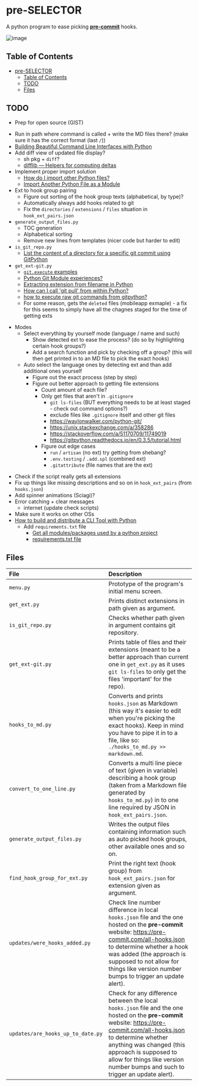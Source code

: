 # pre-SELECTOR

A python program to ease picking [**pre-commit**](https://pre-commit.com/) hooks.

![image](https://user-images.githubusercontent.com/81530705/197750175-39cc431d-1daa-410b-b2fa-4f1009700f5f.png)

## Table of Contents

<!-- @import "[TOC]" {cmd="toc" depthFrom=1 orderedList=false} -->

<!-- code_chunk_output -->

- [pre-SELECTOR](#pre-selector)
  - [Table of Contents](#table-of-contents)
  - [TODO](#todo)
  - [Files](#files)

<!-- /code_chunk_output -->

<!-- FOR FUTURE
## Instruction

1. Install by running: `pip install X`.
2. `cd` in to repo you'd like to add [**pre-commit**]() to.
3. Temporarily stage all your changes, like so: `git add -A`.
3. Run: `X`.
  - This command can be run anywhere in a repo (it finds the root dir by itself).
  - If there are 'recursive' repos (repos in repos), it get's the "closest" repo (meaning the first root dir it finds going up the dir tree).
-->

## TODO

- Prep for open source (GIST)
<!-- -->
- Run in path where command is called + write the MD files there? (make sure it has the correct format (last `/`))
- [Building Beautiful Command Line Interfaces with Python](https://codeburst.io/building-beautiful-command-line-interfaces-with-python-26c7e1bb54df)
- Add diff view of updated file display?
  - sh pkg + `diff`?
  - [difflib — Helpers for computing deltas](https://docs.python.org/3/library/difflib.html)
- Implement proper import solution
  - [How do I import other Python files?](https://stackoverflow.com/questions/2349991/how-do-i-import-other-python-files)
  - [Import Another Python File as a Module](https://csatlas.com/python-import-file-module/)
- Ext to hook group pairing
  - Figure out sorting of the hook group texts (alphabetical, by type)?
  - Automatically always add hooks related to git
  - Fix the `directories` / `extensions` / `files` situation in `hook_ext_pairs.json`
- `generate_output_files.py`
  - TOC generation
  - Alphabetical sorting
  - Remove new lines from templates (nicer code but harder to edit)
- `is_git_repo.py`
  - [List the content of a directory for a specific git commit using GitPython](https://stackoverflow.com/a/45330635/11749019)
- `get_ext-git.py`
  - [`git.execute` examples](https://python.hotexamples.com/examples/git/Git/execute/python-git-execute-method-examples.html)
  - [Python Git Module experiences?](https://stackoverflow.com/a/8578096/11749019)
  - [Extracting extension from filename in Python](https://stackoverflow.com/a/35188296/11749019)
  - [How can I call 'git pull' from within Python?](https://stackoverflow.com/a/15315667/11749019)
  - [how to execute raw git commands from gitpython?](https://stackoverflow.com/questions/67673018/how-to-execute-raw-git-commands-from-gitpython)
  - For some reason, gets the `deleted` files (mobileapp exmaple) - a fix for this seems to simply have all the chagnes staged for the time of getting exts
<!-- -->
- Modes
  - Select everything by yourself mode (language / name and such)
    - Show detected ext to ease the process? (do so by highlighting certain hook groups?)
    - Add a search function and pick by checking off a group? (this will then get printed in to an MD file to pick the exact hooks)
  - Auto select the language ones by detecting ext and than add additional ones yourself
    - Figure out the exact process (step by step)
    - Figure out better approach to getting file extensions
      - Count amount of each file?
      - Only get files that aren't in `.gitignore`
        - `git ls-files` (BUT everything needs to be at least staged - check out command options?)
        - exclude files like `.gitignore` itself and other git files
        - <https://waylonwalker.com/python-git/>
        - <https://unix.stackexchange.com/a/358286>
        - <https://stackoverflow.com/a/51170709/11749019>
        - <https://gitpython.readthedocs.io/en/0.3.5/tutorial.html>
      - Figure out edge cases
        - `run` / `artisan` (no ext) try getting from shebang?
        - `.env.testing` / `.add.spl` (combined ext)
        - `.gitattribute` (file names that are the ext)
<!-- -->
- Check if the script really gets all extensions
- Fix up things like missing descriptions and so on in `hook_ext_pairs` (from `hooks.json`)
- Add spinner animations (Sciagi)?
- Error catching + clear messages
  - internet (update check scripts)
- Make sure it works on other OSs
- [How to build and distribute a CLI Tool with Python](https://medium.com/nerd-for-tech/how-to-build-and-distribute-a-cli-tool-with-python-537ae41d9d78)
  - Add `requirements.txt` file
    - [Get all modules/packages used by a python project](https://stackoverflow.com/a/41117308/11749019)
    - [requirements.txt file](https://www.google.com/search?q=requirements+file&oq=requirements+file&aqs=chrome..69i57.2414j0j1&sourceid=chrome&ie=UTF-8)

## Files

| File                              | Description                                                                                                                                                                                                                                                                                                     |
| :-------------------------------- | :-------------------------------------------------------------------------------------------------------------------------------------------------------------------------------------------------------------------------------------------------------------------------------------------------------------- |
| `menu.py`                         | Prototype of the program's initial menu screen.                                                                                                                                                                                                                                                                 |
| `get_ext.py`                      | Prints distinct extensions in path given as argument.                                                                                                                                                                                                                                                           |
| `is_git_repo.py`                  | Checks whether path given in argument contains git repository.                                                                                                                                                                                                                                                  |
| `get_ext-git.py`                  | Prints table of files and their extensions (meant to be a better approach than current one in `get_ext.py` as it uses `git ls-files` to only get the files 'important' for the repo).                                                                                                                           |
| `hooks_to_md.py`                  | Converts and prints `hooks.json` as Markdown (this way it's easier to edit when you're picking the exact hooks). Keep in mind you have to pipe it in to a file, like so: `./hooks_to_md.py >> markdown.md`.                                                                                                     |
| `convert_to_one_line.py`          | Converts a multi line piece of text (given in variable) describing a hook group (taken from a Markdown file generated by `hooks_to_md.py`) in to one line required by JSON in `hook_ext_pairs.json`.                                                                                                            |
| `generate_output_files.py`        | Writes the output files containing information such as auto picked hook groups, other available ones and so on.                                                                                                                                                                                                 |
| `find_hook_group_for_ext.py`      | Print the right text (hook group) from `hook_ext_pairs.json` for extension given as argument.                                                                                                                                                                                                                   |
| `updates/were_hooks_added.py`     | Check line number difference in local `hooks.json` file and the one hosted on the **pre-commit** website: <https://pre-commit.com/all-hooks.json> to determine whether a hook was added (the approach is supposed to not allow for things like version number bumps to trigger an update alert).                |
| `updates/are_hooks_up_to_date.py` | Check for any difference between the local `hooks.json` file and the one hosted on the **pre-commit** website: <https://pre-commit.com/all-hooks.json> to determine whether anything was changed (this approach is supposed to allow for things like version number bumps and such to trigger an update alert). |
